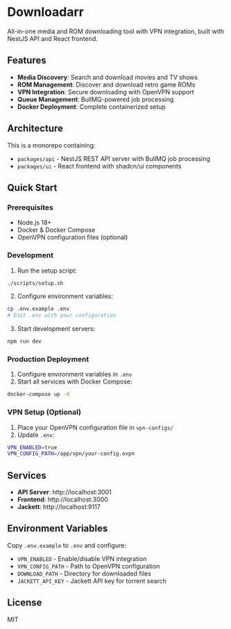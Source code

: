 # Downloadarr

All-in-one media and ROM downloading tool with VPN integration, built with NestJS API and React frontend.

## Features

- **Media Discovery**: Search and download movies and TV shows
- **ROM Management**: Discover and download retro game ROMs
- **VPN Integration**: Secure downloading with OpenVPN support
- **Queue Management**: BullMQ-powered job processing
- **Docker Deployment**: Complete containerized setup

## Architecture

This is a monorepo containing:

- `packages/api` - NestJS REST API server with BullMQ job processing
- `packages/ui` - React frontend with shadcn/ui components

## Quick Start

### Prerequisites

- Node.js 18+
- Docker & Docker Compose
- OpenVPN configuration files (optional)

### Development

1. Run the setup script:
```bash
./scripts/setup.sh
```

2. Configure environment variables:
```bash
cp .env.example .env
# Edit .env with your configuration
```

3. Start development servers:
```bash
npm run dev
```

### Production Deployment

1. Configure environment variables in `.env`
2. Start all services with Docker Compose:
```bash
docker-compose up -d
```

### VPN Setup (Optional)

1. Place your OpenVPN configuration file in `vpn-configs/`
2. Update `.env`:
```bash
VPN_ENABLED=true
VPN_CONFIG_PATH=/app/vpn/your-config.ovpn
```

## Services

- **API Server**: http://localhost:3001
- **Frontend**: http://localhost:3000
- **Jackett**: http://localhost:9117

## Environment Variables

Copy `.env.example` to `.env` and configure:

- `VPN_ENABLED` - Enable/disable VPN integration
- `VPN_CONFIG_PATH` - Path to OpenVPN configuration
- `DOWNLOAD_PATH` - Directory for downloaded files
- `JACKETT_API_KEY` - Jackett API key for torrent search

## License

MIT
